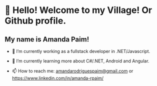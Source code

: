 # 👋 Hello! Welcome to my Village! Or Github profile.

## My name is Amanda Paim!
- 🔭 I’m currently working as a fullstack developer in .NET/Javascript.
  
- 🌱 I’m currently learning more about C#/.NET, Android and Angular.

- 📫 How to reach me: amandarodriguespaim@gmail.com or https://www.linkedin.com/in/amanda-rpaim/
  
<!--
**amandap2/amandap2** is a ✨ _special_ ✨ repository because its `README.md` (this file) appears on your GitHub profile.

Here are some ideas to get you started:

 ...
...
- 👯 I’m looking to collaborate on ...
- 🤔 I’m looking for help with ...
- 💬 Ask me about ...
...
- 😄 Pronouns: ...
- ⚡ Fun fact: ...
-->
